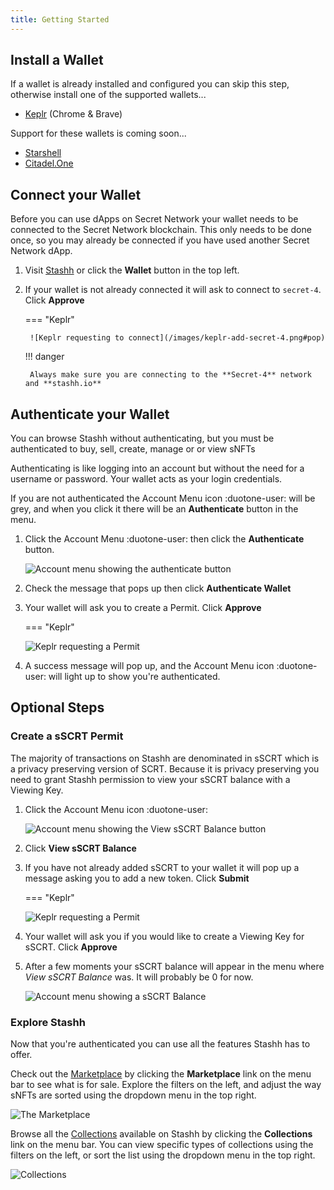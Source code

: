 ```yaml
---
title: Getting Started
---
```


## Install a Wallet

If a wallet is already installed and configured you can skip this step, otherwise install one of the supported wallets...

- [Keplr](https://chrome.google.com/webstore/detail/keplr/dmkamcknogkgcdfhhbddcghachkejeap) (Chrome & Brave)

Support for these wallets is coming soon...

- [Starshell](https://starshell.net/)
- [Citadel.One](https://citadel.one/)

## Connect your Wallet

Before you can use dApps on Secret Network your wallet needs to be connected to the Secret Network blockchain. This only needs to be done once, so you may already be connected if you have used another Secret Network dApp.

1. Visit [Stashh](https://stashh.io) or click the **Wallet** button in the top left.
2. If your wallet is not already connected it will ask to connect to `secret-4`. Click **Approve**

    === "Keplr"

        ![Keplr requesting to connect](/images/keplr-add-secret-4.png#pop)

    !!! danger

        Always make sure you are connecting to the **Secret-4** network and **stashh.io**

## Authenticate your Wallet

You can browse Stashh without authenticating, but you must be authenticated to buy, sell, create, manage or or view sNFTs

Authenticating is like logging into an account but without the need for a username or password. Your wallet acts as your login credentials.

If you are not authenticated the Account Menu icon :duotone-user: will be grey, and when you click it there will be an **Authenticate** button in the menu.

1. Click the Account Menu :duotone-user: then click the **Authenticate** button.

    ![Account menu showing the authenticate button](/images/account-menu-unauthenticated.png#pop)

2. Check the message that pops up then click **Authenticate Wallet**
3. Your wallet will ask you to create a Permit. Click **Approve**

    === "Keplr"

    ![Keplr requesting a Permit](/images/keplr-query-permit.png#pop)

4. A success message will pop up, and the Account Menu icon :duotone-user: will light up to show you're authenticated.

## Optional Steps

### Create a sSCRT Permit

The majority of transactions on Stashh are denominated in sSCRT which is a privacy preserving version of SCRT. Because it is privacy preserving you need to grant Stashh permission to view your sSCRT balance with a Viewing Key.

1. Click the Account Menu icon :duotone-user:

    ![Account menu showing the View sSCRT Balance button](/images/account-menu-show-balance.png#pop)

2. Click **View sSCRT Balance**
3. If you have not already added sSCRT to your wallet it will pop up a message asking you to add a new token. Click **Submit**

    === "Keplr"

    ![Keplr requesting a Permit](/images/keplr-query-permit.png#pop)

4. Your wallet will ask you if you would like to create a Viewing Key for sSCRT. Click **Approve**
5. After a few moments your sSCRT balance will appear in the menu where *View sSCRT Balance* was. It will probably be 0 for now.

    ![Account menu showing a sSCRT Balance](/images/account-menu-complete.png#pop)

### Explore Stashh

Now that you're authenticated you can use all the features Stashh has to offer.

Check out the [Marketplace](https://stashh.io/marketplace?sort=listing_date+desc&status=buy_now%2Cauction) by clicking the **Marketplace** link on the menu bar to see what is for sale. Explore the filters on the left, and adjust the way sNFTs are sorted using the dropdown menu in the top right.

![The Marketplace](/images/marketplace.png#pop)

Browse all the [Collections](https://stashh.io/collections) available on Stashh by clicking the **Collections** link on the menu bar. You can view specific types of collections using the filters on the left, or sort the list using the dropdown menu in the top right.

![Collections](/images/collections.png#pop)